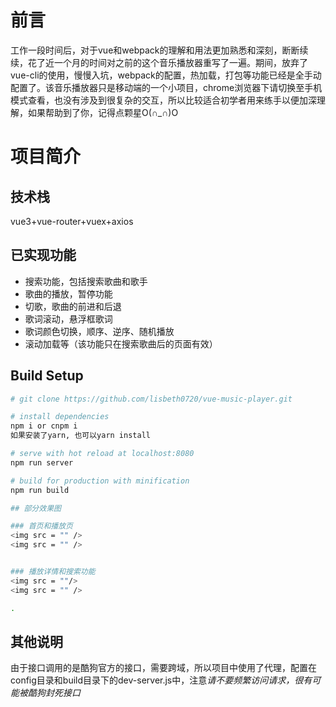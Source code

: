 # 前言

工作一段时间后，对于vue和webpack的理解和用法更加熟悉和深刻，断断续续，花了近一个月的时间对之前的这个音乐播放器重写了一遍。期间，放弃了vue-cli的使用，慢慢入坑，webpack的配置，热加载，打包等功能已经是全手动配置了。该音乐播放器只是移动端的一个小项目，chrome浏览器下请切换至手机模式查看，也没有涉及到很复杂的交互，所以比较适合初学者用来练手以便加深理解，如果帮助到了你，记得点颗星O(∩_∩)O

# 项目简介

## 技术栈

vue3+vue-router+vuex+axios

## 已实现功能

* 搜索功能，包括搜索歌曲和歌手
* 歌曲的播放，暂停功能
* 切歌，歌曲的前进和后退
* 歌词滚动，悬浮框歌词
* 歌词颜色切换，顺序、逆序、随机播放
* 滚动加载等（该功能只在搜索歌曲后的页面有效）

## Build Setup

``` bash
# git clone https://github.com/lisbeth0720/vue-music-player.git

# install dependencies
npm i or cnpm i
如果安装了yarn, 也可以yarn install

# serve with hot reload at localhost:8080
npm run server

# build for production with minification
npm run build

## 部分效果图

### 首页和播放页
<img src = "" />
<img src = "" />


### 播放详情和搜索功能
<img src = ""/>
<img src = "" />

.
```

## 其他说明
由于接口调用的是酷狗官方的接口，需要跨域，所以项目中使用了代理，配置在config目录和build目录下的dev-server.js中，注意*请不要频繁访问请求，很有可能被酷狗封死接口*